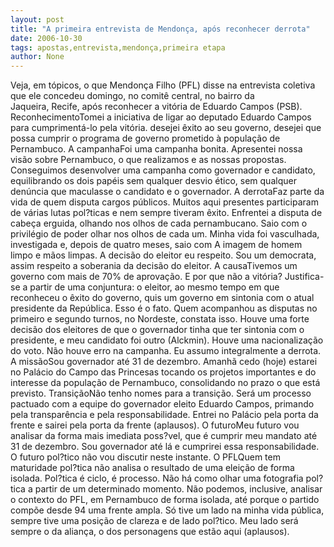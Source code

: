 ```yaml
---
layout: post
title: "A primeira entrevista de Mendonça, após reconhecer derrota"
date: 2006-10-30
tags: apostas,entrevista,mendonça,primeira etapa
author: None
---
```


Veja, em tópicos, o que Mendonça Filho (PFL) disse na entrevista coletiva que ele concedeu domingo, no comitê central, no bairro da Jaqueira,&nbsp;Recife, após reconhecer a vitória de Eduardo Campos (PSB).
ReconhecimentoTomei a iniciativa de ligar ao deputado Eduardo Campos para cumprimentá-lo pela vitória. desejei êxito ao seu governo, desejei que possa cumprir o programa de governo prometido à população de Pernambuco.
A campanhaFoi uma campanha bonita. Apresentei nossa visão sobre Pernambuco, o que realizamos e as nossas propostas. Conseguimos desenvolver uma campanha como governador e candidato, equilibrando os dois papéis sem qualquer desvio ético, sem qualquer denúncia que maculasse o candidato e o governador.
A derrotaFaz parte da vida de quem disputa cargos públicos. Muitos aqui presentes participaram de várias lutas pol?ticas e nem sempre tiveram êxito. Enfrentei a disputa de cabeça erguida, olhando nos olhos de cada pernambucano. Saio com o privilégio de poder
 olhar nos olhos de cada um. Minha vida foi vasculhada, investigada e, depois de quatro meses, saio com A imagem de homem limpo e mãos limpas. A decisão do eleitor eu respeito. Sou um democrata, assim respeito a soberania da decisão do eleitor.
A causaTivemos um governo com mais de 70% de aprovação. E por que não a vitória? Justifica-se a partir de uma conjuntura: o eleitor, ao mesmo tempo em que reconheceu o êxito do governo, quis um governo em sintonia com o atual presidente da República. Esso é o fato. Quem acompanhou as disputas no primeiro e segundo turnos, no Nordeste, constata isso. Houve uma forte decisão dos eleitores de que o governador tinha que ter sintonia com o presidente, e meu candidato foi outro (Alckmin). Houve uma nacionalização do voto. Não houve erro na campanha. Eu assumo integralmente a derrota.
A missãoSou governador até 31 de dezembro. Amanhã cedo (hoje) estarei no Palácio do Campo das Princesas tocando os projetos importantes e do interesse da população de Pernambuco, consolidando no prazo o que está previsto.
TransiçãoNão tenho nomes para a transição. Será um processo pactuado com a equipe do governador eleito Eduardo Campos, primando pela transparência e pela responsabilidade. Entrei no Palácio pela porta da frente e sairei pela porta da frente (aplausos).
O futuroMeu futuro vou analisar da forma mais imediata poss?vel, que é cumprir meu mandato até 31 de dezembro. Sou governador até lá e cumprirei essa responsabilidade. O futuro pol?tico não vou discutir neste instante.
O PFLQuem tem maturidade pol?tica não analisa o resultado de uma eleição de forma isolada. Pol?tica é ciclo, é processo. Não há como olhar uma fotografia pol?tica a partir de um determinado momento. Não podemos, inclusive, analisar o contexto do PFL, em Pernambuco de forma isolada, até porque o partido compõe desde 94 uma frente ampla. Só tive um lado na minha vida pública, sempre tive uma posição de clareza e de lado pol?tico. Meu lado será sempre o da aliança, o dos personagens que estão aqui (aplausos). 
